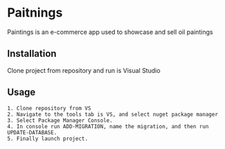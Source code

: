 # Paitnings
Paintings is an e-commerce app used to showcase and sell oil paintings

## Installation

Clone project from repository and run is Visual Studio


## Usage

```
1. Clone repository from VS
2. Navigate to the tools tab is VS, and select nuget package manager
3. Select Package Manager Console.
4. In console run ADD-MIGRATION, name the migration, and then run UPDATE-DATABASE.
5. Finally launch project.
```

